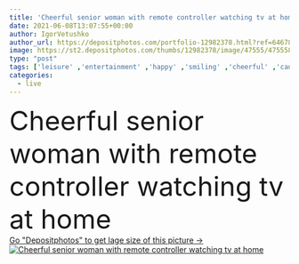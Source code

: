 ```yaml
---
title: 'Cheerful senior woman with remote controller watching tv at home '
date: 2021-06-08T13:07:55+00:00
author: IgorVetushko
author_url: https://depositphotos.com/portfolio-12982378.html?ref=64678756
image: https://st2.depositphotos.com/thumbs/12982378/image/47555/475558134/api_thumb_450.jpg?forcejpeg=true
type: "post"
tags: ['leisure' ,'entertainment' ,'happy' ,'smiling' ,'cheerful' ,'caucasian' ,'watch' ,'emotion' ,'home' ,'woman' ,'click' ,'indoors' ,'film' ,'casual' ,'positive' ,'senior' ,'Retired' ,'elderly' ,'movie' ,'tv' ,'channels' ,'pensioner' ,'copy space' ,'one person' ,'Living Room' ,'remote controller' ]
categories: 
  - live
---
```

<div aling="center">
            <font size="60"> Cheerful senior woman with remote controller watching tv at home</font>   
</div>
<div>
    <a href='https://st2.depositphotos.com/thumbs/12982378/image/47555/475558134/api_thumb_450.jpg?forcejpeg=true?ref=64678756' target=_blank > Go "Depositphotos" to get lage size of this picture ->
        <img href='https://st2.depositphotos.com/thumbs/12982378/image/47555/475558134/api_thumb_450.jpg?forcejpeg=true?ref=64678756' src='https://st2.depositphotos.com/12982378/47555/i/950/depositphotos_475558134-stock-photo-cheerful-senior-woman-remote-controller.jpg?forcejpeg=true' alt='Cheerful senior woman with remote controller watching tv at home' >
    </a>
</div>
